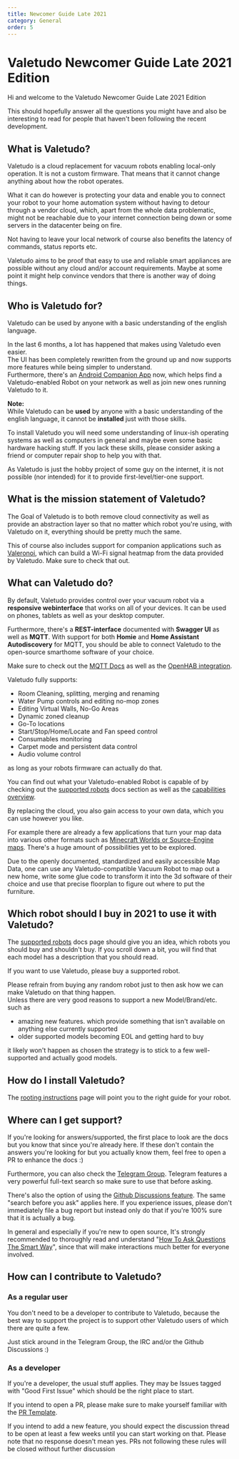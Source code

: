 ```yaml
---
title: Newcomer Guide Late 2021
category: General
order: 5
---
```


# Valetudo Newcomer Guide Late 2021 Edition

Hi and welcome to the Valetudo Newcomer Guide Late 2021 Edition

This should hopefully answer all the questions you might have and also be interesting to read for people that haven't been following the recent development.



## What is Valetudo?

Valetudo is a cloud replacement for vacuum robots enabling local-only operation. It is not a custom firmware.
That means that it cannot change anything about how the robot operates.

What it can do however is protecting your data and enable you to connect your robot
to your home automation system without having to detour through a vendor cloud, which,
apart from the whole data problematic, might not be reachable due to your internet connection
being down or some servers in the datacenter being on fire.

Not having to leave your local network of course also benefits the latency of commands, status reports etc.

Valetudo aims to be proof that easy to use and reliable smart appliances are possible without any cloud and/or account requirements.
Maybe at some point it might help convince vendors that there is another way of doing things.


## Who is Valetudo for?

Valetudo can be used by anyone with a basic understanding of the english language.

In the last 6 months, a lot has happened that makes using Valetudo even easier.<br/>
The UI has been completely rewritten from the ground up and now supports more features while being simpler to understand.<br/>
Furthermore, there's an [Android Companion App](https://valetudo.cloud/pages/companion_apps/valetudo_companion.html) now,
which helps find a Valetudo-enabled Robot on your network as well as join new ones running Valetudo to it.


**Note:**<br/>
While Valetudo can be **used** by anyone with a basic understanding of the english language, it cannot be **installed**
just with those skills.

To install Valetudo you will need some understanding of linux-ish operating systems as well as computers in general
and maybe even some basic hardware hacking stuff.
If you lack these skills, please consider asking a friend or computer repair shop to help you with that.

As Valetudo is just the hobby project of some guy on the internet, it is not possible (nor intended) for it to provide
first-level/tier-one support.

## What is the mission statement of Valetudo?

The Goal of Valetudo is to both remove cloud connectivity as well as provide an abstraction layer so that no matter
which robot you're using, with Valetudo on it, everything should be pretty much the same.

This of course also includes support for companion applications such as [Valeronoi](https://github.com/ccoors/Valeronoi),
which can build a Wi-Fi signal heatmap from the data provided by Valetudo.
Make sure to check that out.

## What can Valetudo do?

By default, Valetudo provides control over your vacuum robot via a **responsive webinterface** that works on all of your devices.
It can be used on phones, tablets as well as your desktop computer.


Furthermore, there's a **REST-interface** documented with **Swagger UI** as well as **MQTT**.
With support for both **Homie** and **Home Assistant Autodiscovery** for MQTT, you should be able to connect Valetudo to
the open-source smarthome software of your choice.

Make sure to check out the [MQTT Docs](https://valetudo.cloud/pages/integrations/mqtt.html) as well as the
[OpenHAB integration](https://valetudo.cloud/pages/integrations/openhab-integration.html).

Valetudo fully supports:

- Room Cleaning, splitting, merging and renaming
- Water Pump controls and editing no-mop zones
- Editing Virtual Walls, No-Go Areas
- Dynamic zoned cleanup
- Go-To locations
- Start/Stop/Home/Locate and Fan speed control
- Consumables monitoring
- Carpet mode and persistent data control
- Audio volume control

as long as your robots firmware can actually do that.

You can find out what your Valetudo-enabled Robot is capable of by checking out the
[supported robots](https://valetudo.cloud/pages/general/supported-robots.html) docs section as well as the
[capabilities overview](https://valetudo.cloud/pages/general/capabilities-overview.html).

By replacing the cloud, you also gain access to your own data, which you can use however you like.

For example there are already a few applications that turn your map data into various other formats such as [Minecraft Worlds
or Source-Engine maps](https://valetudo.cloud/pages/companion_apps/fun_games.html). There's a huge amount of possibilities yet to be explored.

Due to the openly documented, standardized and easily accessible Map Data, one can use any Valetudo-compatible Vacuum Robot to map out
a new home, write some glue code to transform it into the 3d software of their choice and use that precise floorplan to
figure out where to put the furniture.

## Which robot should I buy in 2021 to use it with Valetudo?

The [supported robots](https://valetudo.cloud/pages/general/supported-robots.html) docs page should give you an idea,
which robots you should buy and shouldn't buy. If you scroll down a bit, you will find that each model has a description that you should read.

If you want to use Valetudo, please buy a supported robot.

Please refrain from buying any random robot just to then ask how we can make Valetudo on that thing happen.<br/>
Unless there are very good reasons to support a new Model/Brand/etc. such as
- amazing new features. which provide something that isn't available on anything else currently supported
- older supported models becoming EOL and getting hard to buy

it likely won't happen as chosen the strategy is to stick to a few well-supported and actually good models.

## How do I install Valetudo?

The [rooting instructions](https://valetudo.cloud/pages/general/rooting-instructions.html) page will point you to the
right guide for your robot.


## Where can I get support?

If you're looking for answers/supported, the first place to look are the docs but you know that since you're already here.
If these don't contain the answers you're looking for but you actually know them, feel free to open a PR to enhance the docs :)

Furthermore, you can also check the [Telegram Group](https://t.me/+wgt8FhMlrYkzNWNi).
Telegram features a very powerful full-text search so make sure to use that before asking.

There's also the option of using the [Github Discussions feature](https://github.com/Hypfer/Valetudo/discussions/categories/q-a-support).
The same "search before you ask" applies here.
If you experience issues, please don't immediately file a bug report but instead only do that if you're 100% sure that it is actually a bug.

In general and especially if you're new to open source, It's strongly recommended to thoroughly read and understand 
"[How To Ask Questions The Smart Way](http://www.catb.org/~esr/faqs/smart-questions)", since that will make interactions much better for everyone involved.

## How can I contribute to Valetudo?

### As a regular user

You don't need to be a developer to contribute to Valetudo, because the best way to support the project is to support other Valetudo users of which there are quite a few.

Just stick around in the Telegram Group, the IRC and/or the Github Discussions :)

### As a developer

If you're a developer, the usual stuff applies.
They may be Issues tagged with "Good First Issue" which should be the right place to start.

If you intend to open a PR, please make sure to make yourself familiar with the [PR Template](https://raw.githubusercontent.com/Hypfer/Valetudo/master/.github/PULL_REQUEST_TEMPLATE.md).

If you intend to add a new feature, you should expect the discussion thread to be open at least a few weeks until you can start working on that.
Please note that no response doesn't mean yes. PRs not following these rules will be closed without further discussion
